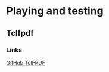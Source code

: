 # Playing and testing

## Tclfpdf

### Links
[GitHub TclFPDF](https://github.com/lamuzzachiodi/tclfpdf)


